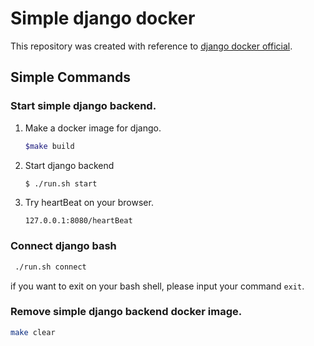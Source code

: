 # Simple django docker

  This repository was created with reference to [django docker official](https://hub.docker.com/_/djanggo).

## Simple Commands

### Start simple django backend.

1. Make a docker image for django.</br>
    ```bash
    $make build
    ```

2. Start django backend</br>
    ```bash
    $ ./run.sh start
    ```

3. Try heartBeat on your browser.</br>
    ```
    127.0.0.1:8080/heartBeat
    ```

### Connect django bash
```bash
 ./run.sh connect
```
if you want to exit on your bash shell, please input your command <code>exit</code>.

### Remove simple django backend docker image.
```bash
make clear
```
